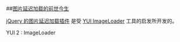 ##[图片延迟加载的前世今生](http://www.appelsiini.net/projects/lazyload)

[jQuery 的图片延迟加载插件](http://www.appelsiini.net/projects/lazyload) 是受 [YUI ImageLoader](http://developer.yahoo.com/yui/imageloader/) 工具的启发所开发的。

YUI 2 : ImageLoader